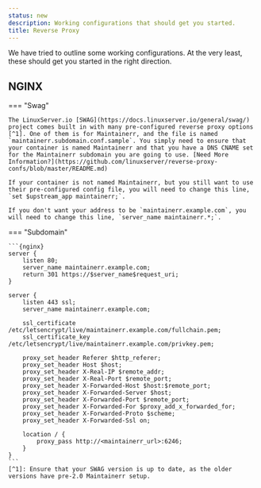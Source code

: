 ```yaml
---
status: new
description: Working configurations that should get you started.
title: Reverse Proxy
---
```


We have tried to outline some working configurations. At the very least, these should get you started in the right direction.

## NGINX

=== "Swag"

    The LinuxServer.io [SWAG](https://docs.linuxserver.io/general/swag/) project comes built in with many pre-configured reverse proxy options [^1]. One of them is for Maintainerr, and the file is named `maintainerr.subdomain.conf.sample`. You simply need to ensure that your container is named Maintainerr and that you have a DNS CNAME set for the Maintainerr subdomain you are going to use. [Need More Information?](https://github.com/linuxserver/reverse-proxy-confs/blob/master/README.md)

    If your container is not named Maintainerr, but you still want to use their pre-configured config file, you will need to change this line, `set $upstream_app maintainerr;`.

    If you don't want your address to be `maintainerr.example.com`, you will need to change this line, `server_name maintainerr.*;`.

=== "Subdomain"

    ```{nginx}
    server {
        listen 80;
        server_name maintainerr.example.com;
        return 301 https://$server_name$request_uri;
    }

    server {
        listen 443 ssl;
        server_name maintainerr.example.com;

        ssl_certificate /etc/letsencrypt/live/maintainerr.example.com/fullchain.pem;
        ssl_certificate_key /etc/letsencrypt/live/maintainerr.example.com/privkey.pem;

        proxy_set_header Referer $http_referer;
        proxy_set_header Host $host;
        proxy_set_header X-Real-IP $remote_addr;
        proxy_set_header X-Real-Port $remote_port;
        proxy_set_header X-Forwarded-Host $host:$remote_port;
        proxy_set_header X-Forwarded-Server $host;
        proxy_set_header X-Forwarded-Port $remote_port;
        proxy_set_header X-Forwarded-For $proxy_add_x_forwarded_for;
        proxy_set_header X-Forwarded-Proto $scheme;
        proxy_set_header X-Forwarded-Ssl on;

        location / {
            proxy_pass http://<maintainerr_url>:6246;
        }
    }
    ```
    [^1]: Ensure that your SWAG version is up to date, as the older versions have pre-2.0 Maintainerr setup.
    